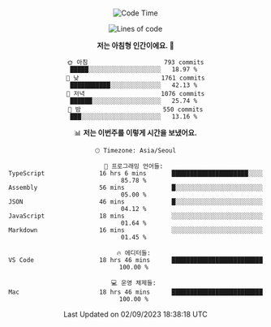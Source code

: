 <div align="center">

<br />

 <!--START_SECTION:waka-->
![Code Time](http://img.shields.io/badge/Code%20Time-1%2C199%20hrs%201%20min-blue)

![Lines of code](https://img.shields.io/badge/%EC%A0%80%EB%8A%94%20%EC%97%AC%ED%83%9C%EA%B9%8C%EC%A7%80%20-3.4%20million%20%EC%A4%84%EC%9D%98%20%EC%BD%94%EB%93%9C%EB%A5%BC%20%EC%9E%91%EC%84%B1%ED%96%88%EC%96%B4%EC%9A%94.-blue)

**저는 아침형 인간이에요. 🐤** 

```text
🌞 아침                     793 commits         █████░░░░░░░░░░░░░░░░░░░░   18.97 % 
🌆 낮　                     1761 commits        ███████████░░░░░░░░░░░░░░   42.13 % 
🌃 저녁                     1076 commits        ██████░░░░░░░░░░░░░░░░░░░   25.74 % 
🌙 밤　                     550 commits         ███░░░░░░░░░░░░░░░░░░░░░░   13.16 % 
```


📊 **저는 이번주를 이렇게 시간을 보냈어요.** 

```text
🕑︎ Timezone: Asia/Seoul

💬 프로그래밍 언어들: 
TypeScript               16 hrs 6 mins       █████████████████████░░░░   85.78 % 
Assembly                 56 mins             █░░░░░░░░░░░░░░░░░░░░░░░░   05.00 % 
JSON                     46 mins             █░░░░░░░░░░░░░░░░░░░░░░░░   04.12 % 
JavaScript               18 mins             ░░░░░░░░░░░░░░░░░░░░░░░░░   01.64 % 
Markdown                 16 mins             ░░░░░░░░░░░░░░░░░░░░░░░░░   01.45 % 

🔥 에디터들: 
VS Code                  18 hrs 46 mins      █████████████████████████   100.00 % 

💻 운영 체제들: 
Mac                      18 hrs 46 mins      █████████████████████████   100.00 % 
```


 Last Updated on 02/09/2023 18:38:18 UTC
<!--END_SECTION:waka-->

</div>
